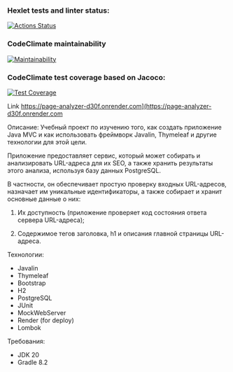 ### Hexlet tests and linter status:
[![Actions Status](https://github.com/Viacheslav1981/java-project-72/workflows/hexlet-check/badge.svg)](https://github.com/Viacheslav1981/java-project-72/actions)

### CodeClimate maintainability
[![Maintainability](https://api.codeclimate.com/v1/badges/fd167ffece0f420bea54/maintainability)](https://codeclimate.com/github/Viacheslav1981/java-project-72/maintainability)

### CodeClimate test coverage based on Jacoco:
[![Test Coverage](https://api.codeclimate.com/v1/badges/fd167ffece0f420bea54/test_coverage)](https://codeclimate.com/github/Viacheslav1981/java-project-72/test_coverage)

Link
https://page-analyzer-d30f.onrender.com](https://page-analyzer-d30f.onrender.com

Описание:
Учебный проект по изучению того, как создать приложение Java MVC и как использовать фреймворк Javalin, Thymeleaf и другие технологии для этой цели.

Приложение предоставляет сервис, который может собирать и анализировать URL-адреса для их SEO, а также хранить результаты этого анализа, используя базу данных PostgreSQL.

В частности, он обеспечивает простую проверку входных URL-адресов, назначает им уникальные идентификаторы, а также собирает и хранит основные данные о них:

1) Их доступность (приложение проверяет код состояния ответа сервера URL-адреса);

2) Содержимое тегов заголовка, h1 и описания главной страницы URL-адреса.

Технологии:
* Javalin
* Thymeleaf
* Bootstrap
* H2
* PostgreSQL
* JUnit
* MockWebServer
* Render (for deploy)
* Lombok

Требования:
* JDK 20
* Gradle 8.2
